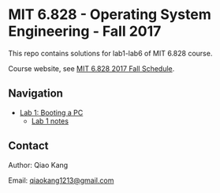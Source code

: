 # MIT 6.828 - Operating System Engineering  - Fall 2017

This repo contains solutions for lab1-lab6 of MIT 6.828 course.

Course website, see
[MIT 6.828 2017 Fall Schedule](https://pdos.csail.mit.edu/6.828/2017/schedule.html).

## Navigation

- [Lab 1: Booting a PC](https://github.com/buaakq/mit-6.828/tree/lab1)
   - [Lab 1 notes](https://github.com/buaakq/mit-6.828/blob/lab1/lab1-notes.md)

## Contact

Author: Qiao Kang

Email: qiaokang1213@gmail.com
